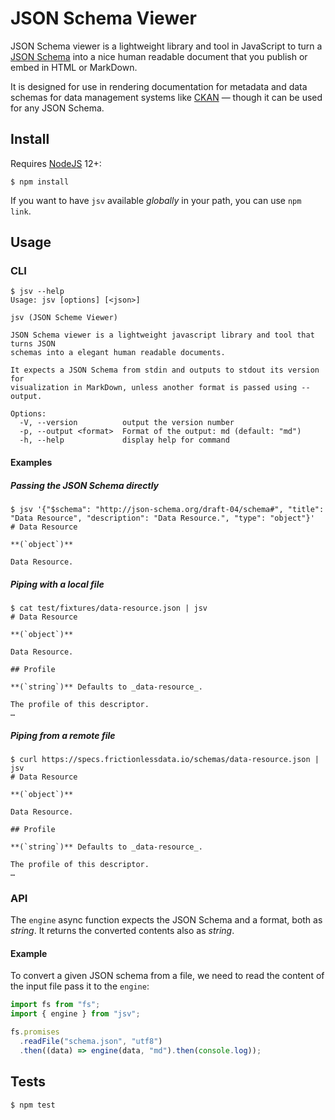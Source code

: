 # JSON Schema Viewer

JSON Schema viewer is a lightweight library and tool in JavaScript to turn a [JSON Schema](https://json-schema.org/) into a nice human readable document that you publish or embed in HTML or MarkDown.

It is designed for use in rendering documentation for metadata and data schemas for data management systems like [CKAN](https://github.com/ckan/ckan) — though it can be used for any JSON Schema.

## Install

Requires [NodeJS](https://nodejs.org/en/) 12+:

```console
$ npm install
```

If you want to have `jsv` available _globally_ in your path, you can use `npm link`.

## Usage

### CLI

```console
$ jsv --help
Usage: jsv [options] [<json>]

jsv (JSON Scheme Viewer)

JSON Schema viewer is a lightweight javascript library and tool that turns JSON
schemas into a elegant human readable documents.

It expects a JSON Schema from stdin and outputs to stdout its version for
visualization in MarkDown, unless another format is passed using --output.

Options:
  -V, --version          output the version number
  -p, --output <format>  Format of the output: md (default: "md")
  -h, --help             display help for command
```

#### Examples

##### Passing the JSON Schema directly

```console
$ jsv '{"$schema": "http://json-schema.org/draft-04/schema#", "title": "Data Resource", "description": "Data Resource.", "type": "object"}'
# Data Resource

**(`object`)**

Data Resource.
```

##### Piping with a local file

```console
$ cat test/fixtures/data-resource.json | jsv
# Data Resource

**(`object`)**

Data Resource.

## Profile

**(`string`)** Defaults to _data-resource_.

The profile of this descriptor.
…
```

##### Piping from a remote file

```console
$ curl https://specs.frictionlessdata.io/schemas/data-resource.json | jsv
# Data Resource

**(`object`)**

Data Resource.

## Profile

**(`string`)** Defaults to _data-resource_.

The profile of this descriptor.
…
```

### API

The `engine` async function expects the JSON Schema and a format, both as _string_. It returns the converted contents also as _string_.

#### Example

To convert a given JSON schema from a file, we need to read the content of the input file pass it to the `engine`:

```javascript
import fs from "fs";
import { engine } from "jsv";

fs.promises
  .readFile("schema.json", "utf8")
  .then((data) => engine(data, "md").then(console.log));
```

## Tests

```console
$ npm test
```
